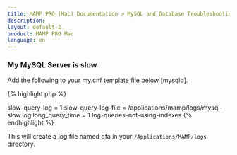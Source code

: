 ```yaml
---
title: MAMP PRO (Mac) Documentation > MySQL and Database Troubleshooting
description: 
layout: default-2
product: MAMP PRO Mac
language: en
---
```


### My MySQL Server is slow

Add the following to your my.cnf template file below [mysqld]. 

{% highlight php %} 

slow-query-log = 1
slow-query-log-file = /applications/mamp/logs/mysql-slow.log
long_query_time = 1
log-queries-not-using-indexes {% endhighlight %}

This will create a log file named dfa in your  `/Applications/MAMP/logs` directory.





